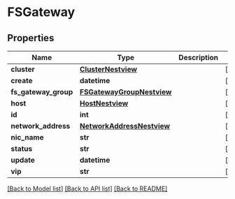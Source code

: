 # FSGateway

## Properties
Name | Type | Description | Notes
------------ | ------------- | ------------- | -------------
**cluster** | [**ClusterNestview**](ClusterNestview.md) |  | [optional] 
**create** | **datetime** |  | [optional] 
**fs_gateway_group** | [**FSGatewayGroupNestview**](FSGatewayGroupNestview.md) |  | [optional] 
**host** | [**HostNestview**](HostNestview.md) |  | [optional] 
**id** | **int** |  | [optional] 
**network_address** | [**NetworkAddressNestview**](NetworkAddressNestview.md) |  | [optional] 
**nic_name** | **str** |  | [optional] 
**status** | **str** |  | [optional] 
**update** | **datetime** |  | [optional] 
**vip** | **str** |  | [optional] 

[[Back to Model list]](../README.md#documentation-for-models) [[Back to API list]](../README.md#documentation-for-api-endpoints) [[Back to README]](../README.md)


